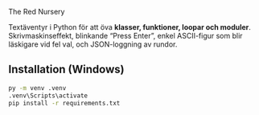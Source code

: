 The Red Nursery

Textäventyr i Python för att öva **klasser, funktioner, loopar och moduler**. Skrivmaskinseffekt, blinkande “Press Enter”, enkel ASCII-figur som blir läskigare vid fel val, och JSON-loggning av rundor.

## Installation (Windows)
```bash
py -m venv .venv
.venv\Scripts\activate
pip install -r requirements.txt
